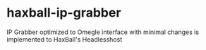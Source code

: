 # haxball-ip-grabber
 IP Grabber optimized to Omegle interface with minimal changes is implemented to HaxBall's Headlesshost
